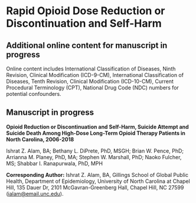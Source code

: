 # Rapid Opioid Dose Reduction or Discontinuation and Self-Harm
## Additional online content for manuscript in progress
Online content includes International Classification of Diseases, Ninth Revision, Clinical Modification (ICD-9-CM), International Classification of Diseases, Tenth Revision, Clinical Modification (ICD-10-CM), Current Procedural Terminology (CPT), National Drug Code (NDC) numbers for potential confounders.

## Manuscript in progress
**Opioid Reduction or Discontinuation and Self-Harm, Suicide Attempt and Suicide Death Among High-Dose Long-Term Opioid Therapy Patients in North Carolina, 2006-2018**

Ishrat Z. Alam, BA; Bethany L. DiPrete, PhD, MSGH; Brian W. Pence, PhD; Arrianna M. Planey, PhD, MA; Stephen W. Marshall, PhD; Naoko Fulcher, MS; Shabbar I. Ranapurwala, PhD, MPH

**Corresponding Author:** Ishrat Z. Alam, BA, Gillings School of Global Public Health, Department of Epidemiology, University of North Carolina at Chapel Hill, 135 Dauer Dr, 2101 McGavran-Greenberg Hall, Chapel Hill, NC 27599 (ialam@email.unc.edu). 
